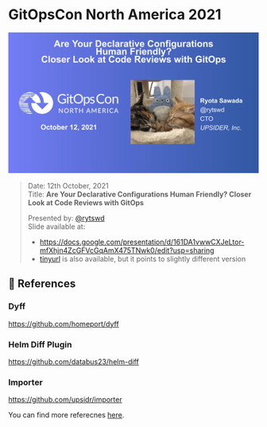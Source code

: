 # GitOpsCon North America 2021

![slide](/slide.png)

> Date: 12th October, 2021\
> Title: **Are Your Declarative Configurations Human Friendly? Closer Look at Code Reviews with GitOps**
>
> Presented by: [@rytswd](https://github.com/rytswd)\
> Slide available at:
>
> - https://docs.google.com/presentation/d/161DA1vwwCXJeLtor-mfXhjn4ZcGFVcGqAmX475TNwk0/edit?usp=sharing
> - [tinyurl](https://tinyurl.com/gitopscon-na-2021-code-review) is also available, but it points to slightly different version

## 🔎 References

<!-- == imptr: ref / begin from: ./docs/references.md#[main] == -->

### Dyff

https://github.com/homeport/dyff

### Helm Diff Plugin

https://github.com/databus23/helm-diff

### Importer

https://github.com/upsidr/importer

<!-- == imptr: ref / end == -->

You can find more referecnes [here](/docs/references.md).
